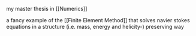 
my master thesis in [[Numerics]]

a fancy example of the [[Finite Element Method]]
that solves navier stokes equations in a structure (i.e. mass, energy and helicity-) preserving way

